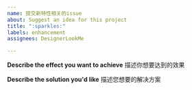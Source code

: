 ```yaml
---
name: 提交新特性相关的issue
about: Suggest an idea for this project
title: ":sparkles:"
labels: enhancement
assignees: DesignerLookMe

---
```


**Describe the effect you want to achieve**
描述你想要达到的效果

**Describe the solution you'd like**
描述您想要的解决方案
